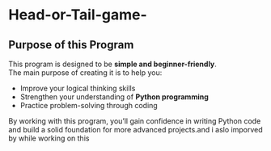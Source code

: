 # Head-or-Tail-game-
## Purpose of this Program

This program is designed to be **simple and beginner-friendly**.  
The main purpose of creating it is to help you:

- Improve your logical thinking skills  
- Strengthen your understanding of **Python programming**  
- Practice problem-solving through coding  

By working with this program, you’ll gain confidence in writing Python code and build a solid foundation for more advanced projects.and i aslo imporved by while working on this 
